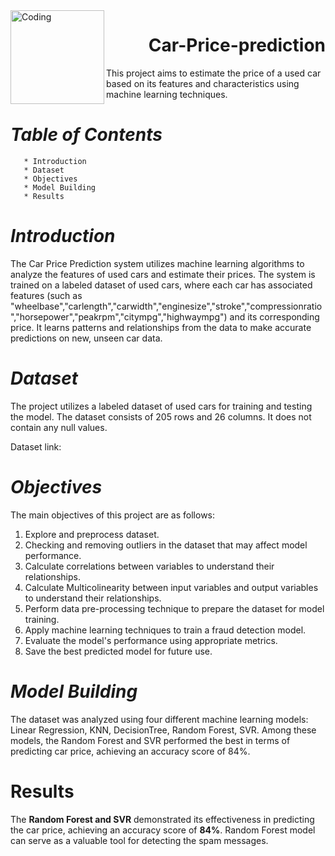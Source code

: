 
<img align= "left" alt="Coding" width= "150" src="https://png.pngtree.com/png-clipart/20200701/original/pngtree-car-seller-deals-buying-and-sale-flat-illustration-png-image_5426832.jpg">
<h1 align="right">Car-Price-prediction</h1>

This project aims to estimate the price of a used car based on its features and characteristics using machine learning techniques.



# _Table of Contents_
       * Introduction
       * Dataset
       * Objectives
       * Model Building
       * Results

# _Introduction_
  The Car Price Prediction system utilizes machine learning algorithms to analyze the features of used cars and estimate their prices. The system is trained on a labeled dataset of used cars, where each car has associated features (such as "wheelbase","carlength","carwidth","enginesize","stroke","compressionratio","horsepower","peakrpm","citympg","highwaympg") and its corresponding price. It learns patterns and relationships from the data to make accurate predictions on new, unseen car data.

# _Dataset_
  The project utilizes a labeled dataset of used cars for training and testing the model. The dataset consists of 205 rows and 26 columns. It does not contain any null values.

Dataset link: 

# _Objectives_
The main objectives of this project are as follows:

   1. Explore and preprocess dataset.
   2. Checking and removing outliers in the dataset that may affect model performance.
   3. Calculate correlations between variables to understand their relationships.
   4. Calculate Multicolinearity between input variables and output variables to understand their relationships.
   5. Perform data pre-processing technique to prepare the dataset for model training.
   6. Apply machine learning techniques to train a fraud detection model.
   7. Evaluate the model's performance using appropriate metrics.
   8. Save the best predicted model for future use.

# _Model Building_
  The dataset was analyzed using four different machine learning models: 
    Linear Regression, 
    KNN,
    DecisionTree,
    Random Forest,
    SVR. 
  Among these models, the Random Forest and SVR performed the best in terms of predicting car price, achieving an accuracy score of 84%.

# Results
  The **Random Forest and SVR** demonstrated its effectiveness in predicting the car price, achieving an accuracy score of **84%**. Random Forest model can serve as a valuable tool for detecting the spam messages.
